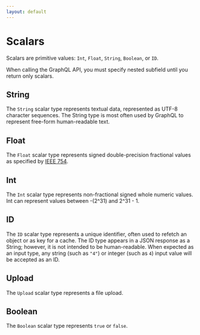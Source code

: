 ```yaml
---
layout: default
---
```

# Scalars
Scalars are primitive values: `Int`, `Float`, `String`, `Boolean`, or `ID`.

When calling the GraphQL API, you must specify nested subfield until you return only scalars.

## String
The `String` scalar type represents textual data, represented as UTF-8 character sequences. The String type is most often used by GraphQL to represent free-form human-readable text.

## Float
The `Float` scalar type represents signed double-precision fractional values as specified by [IEEE 754](http://en.wikipedia.org/wiki/IEEE_floating_point). 

## Int
The `Int` scalar type represents non-fractional signed whole numeric values. Int can represent values between -(2^31) and 2^31 - 1. 

## ID
The `ID` scalar type represents a unique identifier, often used to refetch an object or as key for a cache. The ID type appears in a JSON response as a String; however, it is not intended to be human-readable. When expected as an input type, any string (such as `"4"`) or integer (such as `4`) input value will be accepted as an ID.

## Upload
The `Upload` scalar type represents a file upload.

## Boolean
The `Boolean` scalar type represents `true` or `false`.

